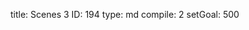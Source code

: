 title:          Scenes 3
ID:             194
type:           md
compile:        2
setGoal:        500


